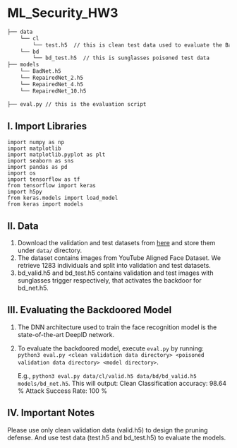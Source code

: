 # ML_Security_HW3
```bash
├── data 
    └── cl
        └── test.h5  // this is clean test data used to evaluate the BadNet
    └── bd
        └── bd_test.h5  // this is sunglasses poisoned test data
├── models
    └── BadNet.h5
    └── RepairedNet_2.h5
    └── RepairedNet_4.h5
    └── RepairedNet_10.h5
    
├── eval.py // this is the evaluation script
```

## I. Import Libraries
    import numpy as np
    import matplotlib 
    import matplotlib.pyplot as plt
    import seaborn as sns
    import pandas as pd
    import os
    import tensorflow as tf
    from tensorflow import keras
    import h5py
    from keras.models import load_model
    from keras import models
   
## II. Data
   1. Download the validation and test datasets from [here](https://drive.google.com/drive/folders/1Rs68uH8Xqa4j6UxG53wzD0uyI8347dSq?usp=sharing) and store them under `data/` directory.
   2. The dataset contains images from YouTube Aligned Face Dataset. We retrieve 1283 individuals and split into validation and test datasets.
   3. bd_valid.h5 and bd_test.h5 contains validation and test images with sunglasses trigger respectively, that activates the backdoor for bd_net.h5. 

## III. Evaluating the Backdoored Model
   1. The DNN architecture used to train the face recognition model is the state-of-the-art DeepID network. 
   2. To evaluate the backdoored model, execute `eval.py` by running:  
      `python3 eval.py <clean validation data directory> <poisoned validation data directory> <model directory>`.
      
      E.g., `python3 eval.py data/cl/valid.h5 data/bd/bd_valid.h5 models/bd_net.h5`. This will output:
      Clean Classification accuracy: 98.64 %
      Attack Success Rate: 100 %

## IV. Important Notes
Please use only clean validation data (valid.h5) to design the pruning defense. And use test data (test.h5 and bd_test.h5) to evaluate the models. 
